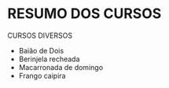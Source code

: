 
# RESUMO DOS CURSOS

CURSOS DIVERSOS

- Baião de Dois
- Berinjela recheada
- Macarronada de domingo
- Frango caipira
